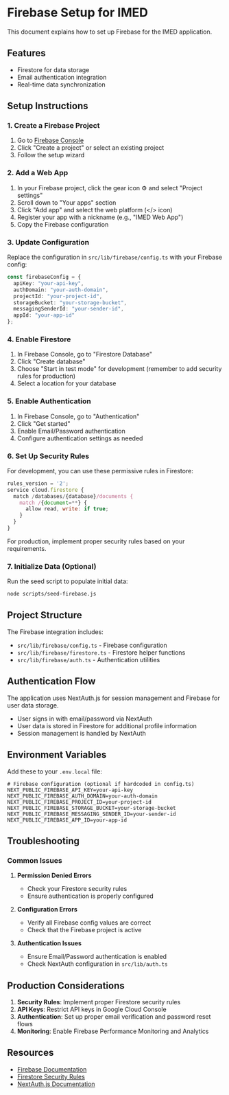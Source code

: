 # Firebase Setup for IMED

This document explains how to set up Firebase for the IMED application.

## Features

- Firestore for data storage
- Email authentication integration
- Real-time data synchronization

## Setup Instructions

### 1. Create a Firebase Project

1. Go to [Firebase Console](https://console.firebase.google.com/)
2. Click "Create a project" or select an existing project
3. Follow the setup wizard

### 2. Add a Web App

1. In your Firebase project, click the gear icon ⚙️ and select "Project settings"
2. Scroll down to "Your apps" section
3. Click "Add app" and select the web platform (</> icon)
4. Register your app with a nickname (e.g., "IMED Web App")
5. Copy the Firebase configuration

### 3. Update Configuration

Replace the configuration in `src/lib/firebase/config.ts` with your Firebase config:

```typescript
const firebaseConfig = {
  apiKey: "your-api-key",
  authDomain: "your-auth-domain",
  projectId: "your-project-id",
  storageBucket: "your-storage-bucket",
  messagingSenderId: "your-sender-id",
  appId: "your-app-id"
};
```

### 4. Enable Firestore

1. In Firebase Console, go to "Firestore Database"
2. Click "Create database"
3. Choose "Start in test mode" for development (remember to add security rules for production)
4. Select a location for your database

### 5. Enable Authentication

1. In Firebase Console, go to "Authentication"
2. Click "Get started"
3. Enable Email/Password authentication
4. Configure authentication settings as needed

### 6. Set Up Security Rules

For development, you can use these permissive rules in Firestore:

```javascript
rules_version = '2';
service cloud.firestore {
  match /databases/{database}/documents {
    match /{document=**} {
      allow read, write: if true;
    }
  }
}
```

For production, implement proper security rules based on your requirements.

### 7. Initialize Data (Optional)

Run the seed script to populate initial data:

```bash
node scripts/seed-firebase.js
```

## Project Structure

The Firebase integration includes:

- `src/lib/firebase/config.ts` - Firebase configuration
- `src/lib/firebase/firestore.ts` - Firestore helper functions
- `src/lib/firebase/auth.ts` - Authentication utilities

## Authentication Flow

The application uses NextAuth.js for session management and Firebase for user data storage.

- User signs in with email/password via NextAuth
- User data is stored in Firestore for additional profile information
- Session management is handled by NextAuth

## Environment Variables

Add these to your `.env.local` file:

```env
# Firebase configuration (optional if hardcoded in config.ts)
NEXT_PUBLIC_FIREBASE_API_KEY=your-api-key
NEXT_PUBLIC_FIREBASE_AUTH_DOMAIN=your-auth-domain
NEXT_PUBLIC_FIREBASE_PROJECT_ID=your-project-id
NEXT_PUBLIC_FIREBASE_STORAGE_BUCKET=your-storage-bucket
NEXT_PUBLIC_FIREBASE_MESSAGING_SENDER_ID=your-sender-id
NEXT_PUBLIC_FIREBASE_APP_ID=your-app-id
```

## Troubleshooting

### Common Issues

1. **Permission Denied Errors**
   - Check your Firestore security rules
   - Ensure authentication is properly configured

2. **Configuration Errors**
   - Verify all Firebase config values are correct
   - Check that the Firebase project is active

3. **Authentication Issues**
   - Ensure Email/Password authentication is enabled
   - Check NextAuth configuration in `src/lib/auth.ts`

## Production Considerations

1. **Security Rules**: Implement proper Firestore security rules
2. **API Keys**: Restrict API keys in Google Cloud Console
3. **Authentication**: Set up proper email verification and password reset flows
4. **Monitoring**: Enable Firebase Performance Monitoring and Analytics

## Resources

- [Firebase Documentation](https://firebase.google.com/docs)
- [Firestore Security Rules](https://firebase.google.com/docs/firestore/security/get-started)
- [NextAuth.js Documentation](https://next-auth.js.org/) 